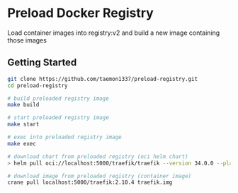 # Preload Docker Registry

Load container images into registry:v2 and build a new image containing those images

## Getting Started

```bash
git clone https://github.com/taemon1337/preload-registry.git
cd preload-registry

# build preloaded registry image
make build

# start preloaded registry image
make start

# exec into preloaded registry image
make exec

# download chart from preloaded registry (oci helm chart)
> helm pull oci://localhost:5000/traefik/traefik --version 34.0.0 --plain-http

# download image from preloaded registry (container image)
crane pull localhost:5000/traefik:2.10.4 traefik.img
```

